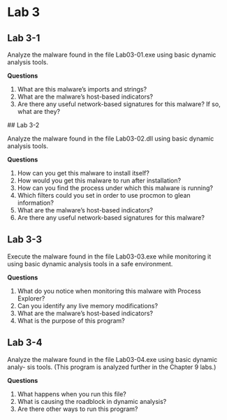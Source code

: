 # Lab 3

## Lab 3-1

Analyze the malware found in the file Lab03-01.exe using basic dynamic analysis tools.

**Questions**

1. What are this malware’s imports and strings?
2. What are the malware’s host-based indicators?
3. Are there any useful network-based signatures for this malware? If so, what are they?

## Lab 3-2

Analyze the malware found in the file Lab03-02.dll using basic dynamic analysis tools.

**Questions**

1. How can you get this malware to install itself?
2. How would you get this malware to run after installation?
3. How can you find the process under which this malware is running?
4. Which filters could you set in order to use procmon to glean information?
5. What are the malware’s host-based indicators?
6. Are there any useful network-based signatures for this malware?

## Lab 3-3

Execute the malware found in the file Lab03-03.exe while monitoring it using basic dynamic analysis tools in a safe environment.

**Questions**

1. What do you notice when monitoring this malware with Process Explorer?
2. Can you identify any live memory modifications?
3. What are the malware’s host-based indicators?
4. What is the purpose of this program?

## Lab 3-4

Analyze the malware found in the file Lab03-04.exe using basic dynamic analy- sis tools. (This program is analyzed further in the Chapter 9 labs.)

**Questions**

1. What happens when you run this file?
2. What is causing the roadblock in dynamic analysis?
3. Are there other ways to run this program?
